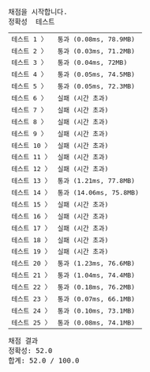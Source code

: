 <pre class="console-content"><div></div><div class="console-heading">채점을 시작합니다.</div><div class="console-message">정확성  테스트</div><table class="console-test-group" data-category="correctness"><tbody><tr data-testcase-id="76699"><td valign="top" class="td-label">테스트 1 <span>〉</span></td><td class="result passed">통과 (0.08ms, 78.9MB)</td></tr><tr data-testcase-id="76700"><td valign="top" class="td-label">테스트 2 <span>〉</span></td><td class="result passed">통과 (0.03ms, 71.2MB)</td></tr><tr data-testcase-id="76701"><td valign="top" class="td-label">테스트 3 <span>〉</span></td><td class="result passed">통과 (0.04ms, 72MB)</td></tr><tr data-testcase-id="76702"><td valign="top" class="td-label">테스트 4 <span>〉</span></td><td class="result passed">통과 (0.05ms, 74.5MB)</td></tr><tr data-testcase-id="76703"><td valign="top" class="td-label">테스트 5 <span>〉</span></td><td class="result passed">통과 (0.05ms, 72.3MB)</td></tr><tr data-testcase-id="76704"><td valign="top" class="td-label">테스트 6 <span>〉</span></td><td class="result failed">실패 (시간 초과)</td></tr><tr data-testcase-id="76705"><td valign="top" class="td-label">테스트 7 <span>〉</span></td><td class="result failed">실패 (시간 초과)</td></tr><tr data-testcase-id="76706"><td valign="top" class="td-label">테스트 8 <span>〉</span></td><td class="result failed">실패 (시간 초과)</td></tr><tr data-testcase-id="76707"><td valign="top" class="td-label">테스트 9 <span>〉</span></td><td class="result failed">실패 (시간 초과)</td></tr><tr data-testcase-id="76708"><td valign="top" class="td-label">테스트 10 <span>〉</span></td><td class="result failed">실패 (시간 초과)</td></tr><tr data-testcase-id="76709"><td valign="top" class="td-label">테스트 11 <span>〉</span></td><td class="result failed">실패 (시간 초과)</td></tr><tr data-testcase-id="76710"><td valign="top" class="td-label">테스트 12 <span>〉</span></td><td class="result failed">실패 (시간 초과)</td></tr><tr data-testcase-id="76711"><td valign="top" class="td-label">테스트 13 <span>〉</span></td><td class="result passed">통과 (1.21ms, 77.8MB)</td></tr><tr data-testcase-id="76712"><td valign="top" class="td-label">테스트 14 <span>〉</span></td><td class="result passed">통과 (14.06ms, 75.8MB)</td></tr><tr data-testcase-id="76713"><td valign="top" class="td-label">테스트 15 <span>〉</span></td><td class="result failed">실패 (시간 초과)</td></tr><tr data-testcase-id="76714"><td valign="top" class="td-label">테스트 16 <span>〉</span></td><td class="result failed">실패 (시간 초과)</td></tr><tr data-testcase-id="76715"><td valign="top" class="td-label">테스트 17 <span>〉</span></td><td class="result failed">실패 (시간 초과)</td></tr><tr data-testcase-id="76716"><td valign="top" class="td-label">테스트 18 <span>〉</span></td><td class="result failed">실패 (시간 초과)</td></tr><tr data-testcase-id="76717"><td valign="top" class="td-label">테스트 19 <span>〉</span></td><td class="result failed">실패 (시간 초과)</td></tr><tr data-testcase-id="76718"><td valign="top" class="td-label">테스트 20 <span>〉</span></td><td class="result passed">통과 (1.23ms, 76.6MB)</td></tr><tr data-testcase-id="76719"><td valign="top" class="td-label">테스트 21 <span>〉</span></td><td class="result passed">통과 (1.04ms, 74.4MB)</td></tr><tr data-testcase-id="76720"><td valign="top" class="td-label">테스트 22 <span>〉</span></td><td class="result passed">통과 (0.18ms, 76.2MB)</td></tr><tr data-testcase-id="76721"><td valign="top" class="td-label">테스트 23 <span>〉</span></td><td class="result passed">통과 (0.07ms, 66.1MB)</td></tr><tr data-testcase-id="93888"><td valign="top" class="td-label">테스트 24 <span>〉</span></td><td class="result passed">통과 (0.10ms, 73.1MB)</td></tr><tr data-testcase-id="108856"><td valign="top" class="td-label">테스트 25 <span>〉</span></td><td class="result passed">통과 (0.08ms, 74.1MB)</td></tr></tbody></table><div class="console-heading">채점 결과</div><div class="console-message">정확성: 52.0</div><div class="console-message">합계: 52.0 / 100.0</div></pre>